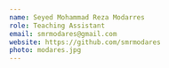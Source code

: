 ```yaml
---
name: Seyed Mohammad Reza Modarres 
role: Teaching Assistant
email: smrmodares@gmail.com
website: https://github.com/smrmodares
photo: modares.jpg
---
```

